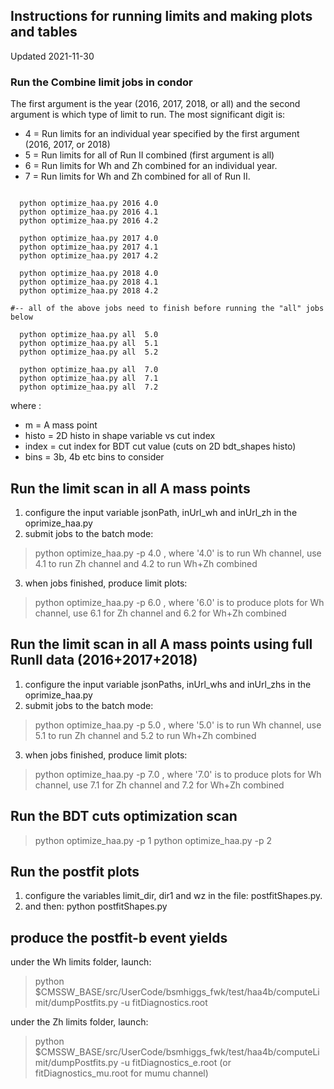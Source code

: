 ## Instructions for running limits and making plots and tables

Updated 2021-11-30

### Run the Combine limit jobs in condor

The first argument is the year (2016, 2017, 2018, or all) and the second argument is which type of limit to run.
The most significant digit is:
 * 4 = Run limits for an individual year specified by the first argument (2016, 2017, or 2018)
 * 5 = Run limits for all of Run II combined (first argument is all)
 * 6 = Run limits for Wh and Zh combined for an individual year.
 * 7 = Run limits for Wh and Zh combined for all of Run II.

```

  python optimize_haa.py 2016 4.0
  python optimize_haa.py 2016 4.1
  python optimize_haa.py 2016 4.2

  python optimize_haa.py 2017 4.0
  python optimize_haa.py 2017 4.1
  python optimize_haa.py 2017 4.2

  python optimize_haa.py 2018 4.0
  python optimize_haa.py 2018 4.1
  python optimize_haa.py 2018 4.2

#-- all of the above jobs need to finish before running the "all" jobs below

  python optimize_haa.py all  5.0
  python optimize_haa.py all  5.1
  python optimize_haa.py all  5.2

  python optimize_haa.py all  7.0
  python optimize_haa.py all  7.1
  python optimize_haa.py all  7.2

```

where :
* m = A mass point
* histo = 2D histo in shape variable vs cut index
* index = cut index for BDT cut value (cuts on 2D bdt_shapes histo)
* bins = 3b, 4b etc bins to consider

## Run the limit scan in all A mass points
1. configure the input variable jsonPath, inUrl_wh and inUrl_zh in the oprimize_haa.py
2. submit jobs to the batch mode:
> python optimize_haa.py -p 4.0
  , where '4.0' is to run Wh channel, use 4.1 to run Zh channel and 4.2 to run Wh+Zh combined
3. when jobs finished, produce limit plots:
> python optimize_haa.py -p 6.0
  , where '6.0' is to produce plots for Wh channel, use 6.1 for Zh channel and 6.2 for Wh+Zh combined 

## Run the limit scan in all A mass points using full RunII data (2016+2017+2018)
1. configure the input variable jsonPaths, inUrl_whs and inUrl_zhs in the oprimize_haa.py
2. submit jobs to the batch mode:
> python optimize_haa.py -p 5.0
  , where '5.0' is to run Wh channel, use 5.1 to run Zh channel and 5.2 to run Wh+Zh combined
3. when jobs finished, produce limit plots:
> python optimize_haa.py -p 7.0
  , where '7.0' is to produce plots for Wh channel, use 7.1 for Zh channel and 7.2 for Wh+Zh combined 

## Run the BDT cuts optimization scan
> python optimize_haa.py -p 1
> python optimize_haa.py -p 2

## Run the postfit plots
1. configure the variables limit_dir, dir1 and wz in the file: postfitShapes.py.
2. and then: python postfitShapes.py

## produce the postfit-b event yields
under the Wh limits folder, launch:
> python $CMSSW_BASE/src/UserCode/bsmhiggs_fwk/test/haa4b/computeLimit/dumpPostfits.py -u fitDiagnostics.root

under the Zh limits folder, launch:
> python $CMSSW_BASE/src/UserCode/bsmhiggs_fwk/test/haa4b/computeLimit/dumpPostfits.py  -u fitDiagnostics_e.root (or fitDiagnostics_mu.root for mumu channel)
